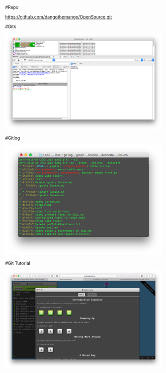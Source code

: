 #Repo

https://github.com/dangothemango/OpenSource.git

#Gitk

![gitk](images/gitk.png)

#Gitlog

![gitlog](images/gitlog.png)

#Git Tutorial

![gittut](images/gittut.png)

